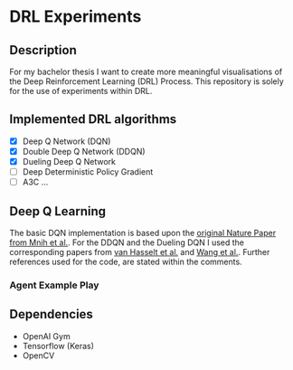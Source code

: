 # DRL Experiments

## Description
For my bachelor thesis I want to create more meaningful visualisations of the Deep Reinforcement Learning (DRL) Process. This repository is solely for the use of experiments within DRL.

## Implemented DRL algorithms
- [x] Deep Q Network (DQN) 
- [x] Double Deep Q Network (DDQN)
- [x] Dueling Deep Q Network 
- [ ] Deep Deterministic Policy Gradient
- [ ] A3C
...

## Deep Q Learning 
The basic DQN implementation is based upon the [original Nature Paper from Mnih et al.](https://www.nature.com/articles/nature14236?wm=book_wap_0005). For the DDQN and the Dueling DQN I used the corresponding papers from [van Hasselt et al.](https://ojs.aaai.org/index.php/AAAI/article/view/10295) and [Wang et al.](http://proceedings.mlr.press/v48/wangf16.html). Further references used for the code, are stated within the comments.

### Agent Example Play

## Dependencies
- OpenAI Gym
- Tensorflow (Keras)
- OpenCV

